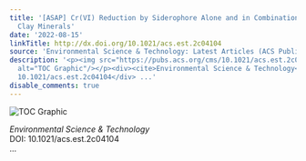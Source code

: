 ```yaml
---
title: '[ASAP] Cr(VI) Reduction by Siderophore Alone and in Combination with Reduced
  Clay Minerals'
date: '2022-08-15'
linkTitle: http://dx.doi.org/10.1021/acs.est.2c04104
source: 'Environmental Science & Technology: Latest Articles (ACS Publications)'
description: '<p><img src="https://pubs.acs.org/cms/10.1021/acs.est.2c04104/asset/images/medium/es2c04104_0007.gif"
  alt="TOC Graphic"/></p><div><cite>Environmental Science & Technology</cite></div><div>DOI:
  10.1021/acs.est.2c04104</div> ...'
disable_comments: true
---
```

<p><img src="https://pubs.acs.org/cms/10.1021/acs.est.2c04104/asset/images/medium/es2c04104_0007.gif" alt="TOC Graphic"/></p><div><cite>Environmental Science & Technology</cite></div><div>DOI: 10.1021/acs.est.2c04104</div> ...